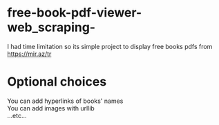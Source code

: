 # free-book-pdf-viewer-web_scraping-
I had time limitation so its simple project to display free books pdfs from https://mir.az/tr 

# Optional choices
You can add hyperlinks of books' names<br/>
You can add images with urllib<br/>
...etc...
